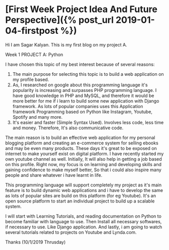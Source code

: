 # [First Week Project Idea And Future Perspective]({% post_url 2019-01-04-firstpost %})
Hi I am Sagar Kalyan.
This is my first blog on my project A.

Week 1 PROJECT A: Python

I have chosen this topic of my best interest because of several reasons:
1. The main purpose for selecting this topic is to build a web application on my profile based.
2. As, I researched on google about this programming language it's popularity is increasing and surpasses PHP programming language.
I have good knowledge in PHP and MySQL, and therefore it would be more better for me if i learn to build some new application with Django framework. As lots of popular companies uses this Application framework Programming based on Python like Instagram, Youtube, Spotify and many more.
3. It's easier and faster (Simple Syntax Used). Involves less code, less time and money. Therefore, It's also communicative code.

The main reason is to build an effective web application for my personal blogging platform and creating an e-commerce system for selling ebooks and may be even many products. These days it's great to be exposed on internet to make yourself exist on digital platform.
I have recently started my own youtube channel as well. Initially, It will also help in getting a job based on this profile. Right now, my focus is on learning and developing skills and gaining confidence to make myself better, So that i could also inspire many people and share whatever i have learnt in life.

This programming language will support completely my project as it's main feature is to build dynamic web applications and i have to develop the same as lots of popular sites are build on this platform (for eg Youtube). It's an open source platform to start an individual project to build up a scalable system.

I will start with Learning Tutorials, and reading documentation on Python to become familiar with language to use.
Then Install all necessary softwares, if necessary to use. Like Django application.
And lastly, i am going to watch several tutorials related to projects on Youtube and Lynda.com.

Thanks
(10/1/2019 Thrusday)
